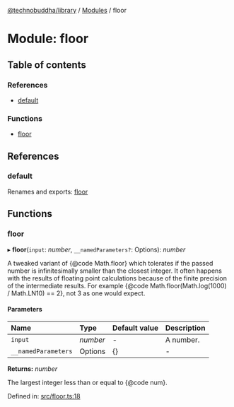 [@technobuddha/library](../../README.md) / [Modules](../Modules.md) / floor

# Module: floor

## Table of contents

### References

- [default](floor.md#default)

### Functions

- [floor](floor.md#floor)

## References

### default

Renames and exports: [floor](floor.md#floor)

## Functions

### floor

▸ **floor**(`input`: *number*, `__namedParameters?`: Options): *number*

A tweaked variant of {@code Math.floor} which tolerates if the passed number
is infinitesimally smaller than the closest integer. It often happens with
the results of floating point calculations because of the finite precision
of the intermediate results. For example {@code Math.floor(Math.log(1000) /
Math.LN10) == 2}, not 3 as one would expect.

#### Parameters

| Name | Type | Default value | Description |
| :------ | :------ | :------ | :------ |
| `input` | *number* | - | A number. |
| `__namedParameters` | Options | {} | - |

**Returns:** *number*

The largest integer less than or equal to {@code num}.

Defined in: [src/floor.ts:18](https://github.com/technobuddha/hill.software/blob/65b5e5d/packages/library/src/floor.ts#L18)
